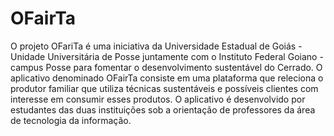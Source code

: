 # OFairTa
O projeto OFariTa é uma iniciativa da Universidade Estadual de Goiás - Unidade Universitária de Posse juntamente com o Instituto Federal Goiano - campus Posse para fomentar o desenvolvimento sustentável do Cerrado. O aplicativo denominado OFairTa consiste em uma plataforma que releciona o produtor familiar que utiliza técnicas sustentáveis e possíveis clientes com interesse em consumir esses produtos.
O aplicativo é desenvolvido por estudantes das duas instituições sob a orientação de professores da área de tecnologia da informação.
